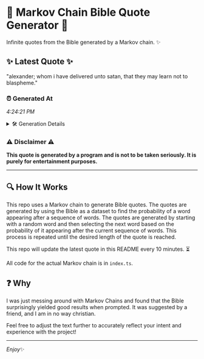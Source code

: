 # 📖 Markov Chain Bible Quote Generator 📖

Infinite quotes from the Bible generated by a Markov chain. ✨

## ✨ Latest Quote ✨
"alexander; whom i have delivered unto satan, that they may learn not to blaspheme."

### ⏰ Generated At
*4:24:21 PM*

<details>
    <summary>🛠️ Generation Details</summary>
    <p>
        <strong>🌱 Seed:</strong> alexander;<br>
        <strong>🔄 Iterations:</strong> 13<br>
        <strong>📜 Context History:</strong><br>[ alexander; ]: whom<br>[ alexander;, whom ]: i<br>[ alexander;, whom, i ]: have<br>[ alexander;, whom, i, have ]: delivered<br>[ alexander;, whom, i, have, delivered ]: unto<br>[ alexander;, whom, i, have, delivered, unto ]: satan,<br>[ whom, i, have, delivered, unto, satan, ]: that<br>[ i, have, delivered, unto, satan,, that ]: they<br>[ have, delivered, unto, satan,, that, they ]: may<br>[ delivered, unto, satan,, that, they, may ]: learn<br>[ unto, satan,, that, they, may, learn ]: not<br>[ satan,, that, they, may, learn, not ]: to<br>[ that, they, may, learn, not, to ]: blaspheme.<br>
    </p>
</details>

### ⚠️ Disclaimer ⚠️
**This quote is generated by a program and is not to be taken seriously. It is purely for entertainment purposes.**

---

## 🔍 How It Works

This repo uses a Markov chain to generate Bible quotes. The quotes are generated by using the Bible as a dataset to find the probability of a word appearing after a sequence of words. The quotes are generated by starting with a random word and then selecting the next word based on the probability of it appearing after the current sequence of words. This process is repeated until the desired length of the quote is reached.

This repo will update the latest quote in this README every 10 minutes. ⏳

All code for the actual Markov chain is in `index.ts`.

## ❓ Why

I was just messing around with Markov Chains and found that the Bible surprisingly yielded good results when prompted. 
It was suggested by a friend, and I am in no way christian.

Feel free to adjust the text further to accurately reflect your intent and experience with the project!

---

*Enjoy*✨
